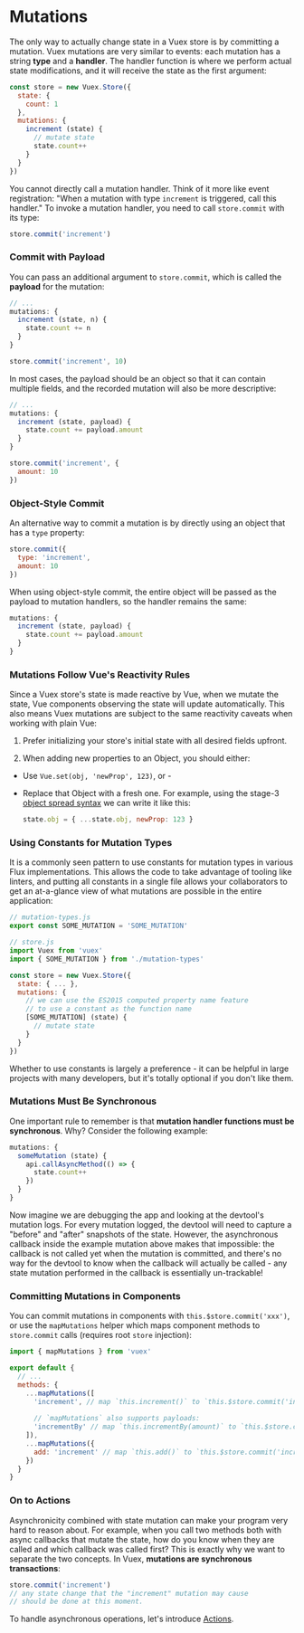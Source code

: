 # Mutations

The only way to actually change state in a Vuex store is by committing a mutation. Vuex mutations are very similar to events: each mutation has a string **type** and a **handler**. The handler function is where we perform actual state modifications, and it will receive the state as the first argument:

``` js
const store = new Vuex.Store({
  state: {
    count: 1
  },
  mutations: {
    increment (state) {
      // mutate state
      state.count++
    }
  }
})
```

You cannot directly call a mutation handler. Think of it more like event registration: "When a mutation with type `increment` is triggered, call this handler." To invoke a mutation handler, you need to call `store.commit` with its type:

``` js
store.commit('increment')
```

### Commit with Payload

You can pass an additional argument to `store.commit`, which is called the **payload** for the mutation:

``` js
// ...
mutations: {
  increment (state, n) {
    state.count += n
  }
}
```
``` js
store.commit('increment', 10)
```

In most cases, the payload should be an object so that it can contain multiple fields, and the recorded mutation will also be more descriptive:

``` js
// ...
mutations: {
  increment (state, payload) {
    state.count += payload.amount
  }
}
```
``` js
store.commit('increment', {
  amount: 10
})
```

### Object-Style Commit

An alternative way to commit a mutation is by directly using an object that has a `type` property:

``` js
store.commit({
  type: 'increment',
  amount: 10
})
```

When using object-style commit, the entire object will be passed as the payload to mutation handlers, so the handler remains the same:

``` js
mutations: {
  increment (state, payload) {
    state.count += payload.amount
  }
}
```

### Mutations Follow Vue's Reactivity Rules

Since a Vuex store's state is made reactive by Vue, when we mutate the state, Vue components observing the state will update automatically. This also means Vuex mutations are subject to the same reactivity caveats when working with plain Vue:

1. Prefer initializing your store's initial state with all desired fields upfront.

2. When adding new properties to an Object, you should either:

  - Use `Vue.set(obj, 'newProp', 123)`, or -

  - Replace that Object with a fresh one. For example, using the stage-3 [object spread syntax](https://github.com/sebmarkbage/ecmascript-rest-spread) we can write it like this:

    ``` js
    state.obj = { ...state.obj, newProp: 123 }
    ```

### Using Constants for Mutation Types

It is a commonly seen pattern to use constants for mutation types in various Flux implementations. This allows the code to take advantage of tooling like linters, and putting all constants in a single file allows your collaborators to get an at-a-glance view of what mutations are possible in the entire application:

``` js
// mutation-types.js
export const SOME_MUTATION = 'SOME_MUTATION'
```

``` js
// store.js
import Vuex from 'vuex'
import { SOME_MUTATION } from './mutation-types'

const store = new Vuex.Store({
  state: { ... },
  mutations: {
    // we can use the ES2015 computed property name feature
    // to use a constant as the function name
    [SOME_MUTATION] (state) {
      // mutate state
    }
  }
})
```

Whether to use constants is largely a preference - it can be helpful in large projects with many developers, but it's totally optional if you don't like them.

### Mutations Must Be Synchronous

One important rule to remember is that **mutation handler functions must be synchronous**. Why? Consider the following example:

``` js
mutations: {
  someMutation (state) {
    api.callAsyncMethod(() => {
      state.count++
    })
  }
}
```

Now imagine we are debugging the app and looking at the devtool's mutation logs. For every mutation logged, the devtool will need to capture a "before" and "after" snapshots of the state. However, the asynchronous callback inside the example mutation above makes that impossible: the callback is not called yet when the mutation is committed, and there's no way for the devtool to know when the callback will actually be called - any state mutation performed in the callback is essentially un-trackable!

### Committing Mutations in Components

You can commit mutations in components with `this.$store.commit('xxx')`, or use the `mapMutations` helper which maps component methods to `store.commit` calls (requires root `store` injection):

``` js
import { mapMutations } from 'vuex'

export default {
  // ...
  methods: {
    ...mapMutations([
      'increment', // map `this.increment()` to `this.$store.commit('increment')`
      
      // `mapMutations` also supports payloads:
      'incrementBy' // map `this.incrementBy(amount)` to `this.$store.commit('incrementBy', amount)`
    ]),
    ...mapMutations({
      add: 'increment' // map `this.add()` to `this.$store.commit('increment')`
    })
  }
}
```

### On to Actions

Asynchronicity combined with state mutation can make your program very hard to reason about. For example, when you call two methods both with async callbacks that mutate the state, how do you know when they are called and which callback was called first? This is exactly why we want to separate the two concepts. In Vuex, **mutations are synchronous transactions**:

``` js
store.commit('increment')
// any state change that the "increment" mutation may cause
// should be done at this moment.
```

To handle asynchronous operations, let's introduce [Actions](actions.md).
